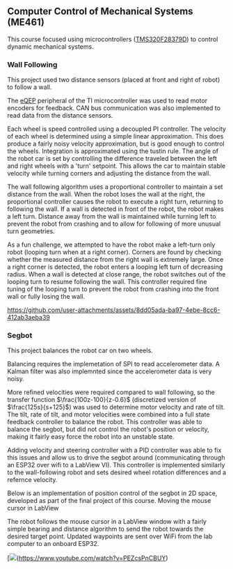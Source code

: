## Computer Control of Mechanical Systems (ME461)

This course focused using microcontrollers ([TMS320F28379D](https://www.ti.com/product/TMS320F28379D)) to control dynamic mechanical systems. 

### Wall Following
This project used two distance sensors (placed at front and right of robot) to follow a wall.

The [eQEP](https://dev.ti.com/tirex/explore/node?node=A__AYuKeLONYZ4NJtiy3OplhQ__C28X-ACADEMY__1sbHxUB__LATEST) peripheral of the TI microcontroller was used to read motor encoders for feedback. CAN bus communication was also implemented to read data from the distance sensors.

Each wheel is speed controlled using a decoupled PI controller. The velocity of each wheel is determined using a simple linear approximation. This does produce a fairly noisy velocity approximation, but is good enough to control the wheels. Integration is approximated using the tustin rule.
The angle of the robot car is set by controlling the difference traveled between the left and right wheels with a 'turn' setpoint. This allows the car to maintain stable velocity while turning corners and adjusting the distance from the wall.

The wall following algorithm uses a proportional controller to maintain a set distance from the wall. When the robot loses the wall at the right, the proportional controller causes the robot to execute a right turn, returning to following the wall. If a wall is detected in front of the robot, the robot makes a left turn. Distance away from the wall is maintained while turning left to prevent the robot from crashing and to allow for following of more unusual turn geometries.

As a fun challenge, we attempted to have the robot make a left-turn only robot (looping turn when at a right corner). Corners are found by checking whether the measured distance from the right wall is extremely large. Once a right corner is detected, the robot enters a looping left turn of decreasing radius. When a wall  is detected at close range, the robot switches out of the looping turn to resume following the wall. This controller required fine tuning of the looping turn to prevent the robot from crashing into the front wall or fully losing the wall.

https://github.com/user-attachments/assets/8dd05ada-ba97-4ebe-8cc6-412ab3aeba39


### Segbot
This project balances the robot car on two wheels.

Balancing requires the implemetation of SPI to read accelerometer data. A Kalman filter was also implemnted since the accelerometer data is very noisy.

More refined velocities were required compared to wall following, so the transfer function $\frac{100z-100}{z-0.6}$ (discretized version of $\frac{125s}{s+125}$) was used to determine motor velocity and rate of tilt. The tilt, rate of tilt, and motor velocities were combined into a full state feedback controller to balance the robot. This controller was able to balance the segbot, but did not control the robot's position or velocity, making it fairly easy force the robot into an unstable state. 

Adding velocity and steering controller with a PID controller was able to fix this issues and allow us to drive the segbot around (communicating through an ESP32 over wifi to a LabView VI). This controller is implemented similarly to the wall-following robot and sets desired wheel rotation differences and a refernce velocity.

Below is an implementation of position control of the segbot in 2D space, developed as part of the final project of this course. Moving the mouse cursor in LabView 

The robot follows the mouse cursor in a LabView window with a fairly simple bearing and distance algorithm to send the robot towards the desired target point. Updated waypoints are sent over WiFi from the lab computer to an onboard ESP32.

[![](http://img.youtube.com/vi/PEZcsPnCBUY/0.jpg)(https://www.youtube.com/watch?v=PEZcsPnCBUY)
